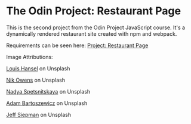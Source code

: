 # The Odin Project: Restaurant Page

This is the second project from the Odin Project JavaScript course. It's a dynamically rendered restaurant site created with npm and webpack.

Requirements can be seen here: [Project: Restaurant Page](https://www.theodinproject.com/lessons/node-path-javascript-restaurant-page)

Image Attributions:

[Louis Hansel](https://unsplash.com/@louishansel) on Unsplash

[Nik Owens](https://unsplash.com/@nik_owens) on Unsplash

[Nadya Spetsnitskaya](https://unsplash.com/@kiboka) on Unsplash

[Adam Bartoszewicz](https://unsplash.com/@bartoshevicz) on Unsplash

[Jeff Siepman](https://unsplash.com/@jeffsiepman) on Unsplash
